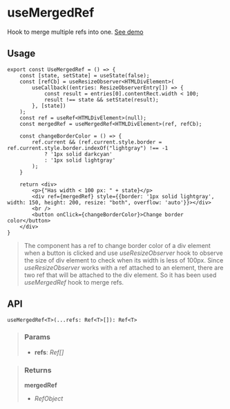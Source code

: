# useMergedRef
Hook to merge multiple refs into one. [See demo](https://ndriadev.github.io/react-tools/#/hooks/performance/useMergedRef)

## Usage

```tsx
export const UseMergedRef = () => {
	const [state, setState] = useState(false);
	const [refCb] = useResizeObserver<HTMLDivElement>(
		useCallback((entries: ResizeObserverEntry[]) => {
			const result = entries[0].contentRect.width < 100;
			result !== state && setState(result);
		}, [state])
	);
	const ref = useRef<HTMLDivElement>(null);
	const mergedRef = useMergedRef<HTMLDivElement>(ref, refCb);

	const changeBorderColor = () => {
		ref.current && (ref.current.style.border = ref.current.style.border.indexOf("lightgray") !== -1
			? '1px solid darkcyan'
			: '1px solid lightgray'
		);
	}

	return <div>
		<p>{"Has width < 100 px: " + state}</p>
		<div ref={mergedRef} style={{border: '1px solid lightgray', width: 150, height: 200, resize: "both", overflow: 'auto'}}></div>
		<br />
		<button onClick={changeBorderColor}>Change border color</button>
	</div>
}
```

> The component has a ref to change border color of a div element when a button is clicked and use _useResizeObserver_ hook to observe the size of div element to check when its width is less of 100px. Since _useResizeObserver_ works with a ref attached to an element, there are two ref that will be attached to the div element. So it has been used _useMergedRef_ hook to merge refs.


## API

```tsx
useMergedRef<T>(...refs: Ref<T>[]): Ref<T>
```

> ### Params
>
> - __refs__: _Ref<T>[]_
>

> ### Returns
>
> __mergedRef__
> - _RefObject<T>_  
>